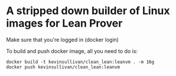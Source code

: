 # A stripped down builder of Linux images for Lean Prover

Make sure that you're logged in (docker login)

To build and push docker image, all you need to do is:

```
docker build -t kevinsullivan/clean_lean:leanvm . -m 16g
docker push kevinsullivan/clean_lean:leanvm
```